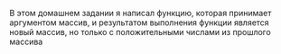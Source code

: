 В этом домашнем задании я написал функцию, которая принимает аргументом массив, и результатом выполнения функции является новый массив, но только с положительными числами из прошлого массива